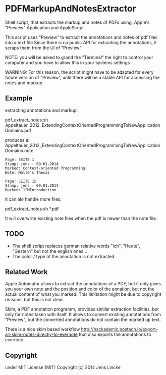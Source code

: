 # PDFMarkupAndNotesExtractor

Shell script, that extracts the markup and notes of PDFs using, Apple's "Preview" Application and AppleScript

This script uses "Preview" to extract the annotations and notes of pdf files into a text file
Since there is no public API for extracting the annotations, it scraps them from the UI of "Preview"

NOTE: you will be asked to grand the "Terminal" the right to control your computer 
       and you have to allow this in your systems settings

WARNING: For this reason, the script might have to be adapted for every future version of "Preview", until there will be a stable API for accessing the notes and markup.


## Example


extracting annotations and markup:

  pdf_extract_notes.sh  Appeltauer_2012_ExtendingContextOrientedProgrammingToNewApplicationDomains.pdf 

produces a:
  Appeltauer_2012_ExtendingContextOrientedProgrammingToNewApplicationDomains.note

```
Page: SEITE 1
Stamp: jens - 09.01.2014
Marked: Context-oriented Programming 
Note: Malte’s Thesis

Page: SEITE 15
Stamp: jens - 09.01.2014
Marked: 1^MIntroduction
```

it can alo handle more files:

  pdf_extract_notes.sh  *.pdf 

It will overwrite existing note files when the pdf is newer than the note file. 

## TODO

 - The shell script replaces german relative words "Ich", "Heute", "Gestern" but not the english ones... 
 - The color / type of the annotation is not extracted


## Related Work

Apple Automator allows to extract the annotations of a PDF, but it only gives you your own note and the position and color of the annation, but not the actual content of what you marked. This limitation might be due to copyright reasons, but this is not clear. 

Skim, a PDF annotation programm, provides similar extraction facilities, but only for notes taken with itself. It allows to convert existing annotations from "Preview", but the converted annotations do not contain the marked up text. 

There is a nice skim based workflow http://hackademic.postach.io/export-all-skim-notes-directly-to-evernote that also exports the annotations to evernote. 

## Copyright 
under MIT License (MIT)
Copyright (c) 2014 Jens Lincke
